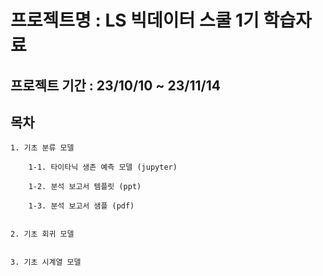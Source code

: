 # 프로젝트명 : LS 빅데이터 스쿨 1기 학습자료

## 프로젝트 기간 : 23/10/10 ~ 23/11/14

## 목차

```
1. 기초 분류 모델

    1-1. 타이타닉 생존 예측 모델 (jupyter)

    1-2. 분석 보고서 템플릿 (ppt)

    1-3. 분석 보고서 샘플 (pdf)


2. 기초 회귀 모델


3. 기초 시계열 모델

```
